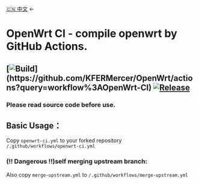 [🇨🇳 中文](README-zh.md) ←

# OpenWrt CI - compile openwrt by GitHub Actions. 

## [![Build](https://img.shields.io/github/workflow/status/KFERMercer/OpenWrt/OpenWrt-CI/master?)](https://github.com/KFERMercer/OpenWrt/actions?query=workflow%3AOpenWrt-CI) [![Release](https://img.shields.io/github/release/KFERMercer/OpenWrt-CI?color=blue)](https://github.com/KFERMercer/OpenWrt-CI/releases)

### Please read source code before use.

## Basic Usage：

Copy `openwrt-ci.yml` to your forked repository `/.github/workflows/openwrt-ci.yml`

### (!! Dangerous !!)self merging upstream branch: 

Also copy `merge-upstream.yml` to `/.github/workflows/merge-upstream.yml`
